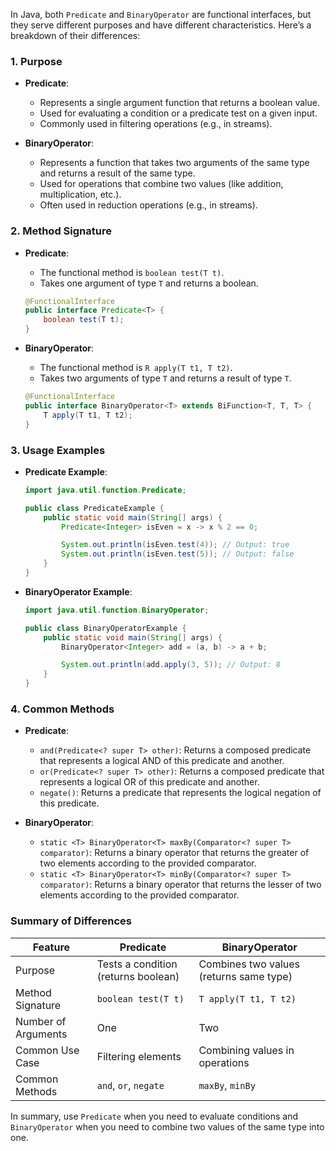 In Java, both `Predicate` and `BinaryOperator` are functional interfaces, but they serve different purposes and have different characteristics. Here’s a breakdown of their differences:

### 1. **Purpose**

- **Predicate**:
  - Represents a single argument function that returns a boolean value.
  - Used for evaluating a condition or a predicate test on a given input.
  - Commonly used in filtering operations (e.g., in streams).

- **BinaryOperator**:
  - Represents a function that takes two arguments of the same type and returns a result of the same type.
  - Used for operations that combine two values (like addition, multiplication, etc.).
  - Often used in reduction operations (e.g., in streams).

### 2. **Method Signature**

- **Predicate**:
  - The functional method is `boolean test(T t)`.
  - Takes one argument of type `T` and returns a boolean.

  ```java
  @FunctionalInterface
  public interface Predicate<T> {
      boolean test(T t);
  }
  ```

- **BinaryOperator**:
  - The functional method is `R apply(T t1, T t2)`.
  - Takes two arguments of type `T` and returns a result of type `T`.

  ```java
  @FunctionalInterface
  public interface BinaryOperator<T> extends BiFunction<T, T, T> {
      T apply(T t1, T t2);
  }
  ```

### 3. **Usage Examples**

- **Predicate Example**:

  ```java
  import java.util.function.Predicate;

  public class PredicateExample {
      public static void main(String[] args) {
          Predicate<Integer> isEven = x -> x % 2 == 0;

          System.out.println(isEven.test(4)); // Output: true
          System.out.println(isEven.test(5)); // Output: false
      }
  }
  ```

- **BinaryOperator Example**:

  ```java
  import java.util.function.BinaryOperator;

  public class BinaryOperatorExample {
      public static void main(String[] args) {
          BinaryOperator<Integer> add = (a, b) -> a + b;

          System.out.println(add.apply(3, 5)); // Output: 8
      }
  }
  ```

### 4. **Common Methods**

- **Predicate**:
  - `and(Predicate<? super T> other)`: Returns a composed predicate that represents a logical AND of this predicate and another.
  - `or(Predicate<? super T> other)`: Returns a composed predicate that represents a logical OR of this predicate and another.
  - `negate()`: Returns a predicate that represents the logical negation of this predicate.

- **BinaryOperator**:
  - `static <T> BinaryOperator<T> maxBy(Comparator<? super T> comparator)`: Returns a binary operator that returns the greater of two elements according to the provided comparator.
  - `static <T> BinaryOperator<T> minBy(Comparator<? super T> comparator)`: Returns a binary operator that returns the lesser of two elements according to the provided comparator.

### Summary of Differences

| Feature                | Predicate                                 | BinaryOperator                           |
|------------------------|-------------------------------------------|-----------------------------------------|
| Purpose                | Tests a condition (returns boolean)      | Combines two values (returns same type)|
| Method Signature       | `boolean test(T t)`                      | `T apply(T t1, T t2)`                  |
| Number of Arguments     | One                                      | Two                                     |
| Common Use Case        | Filtering elements                        | Combining values in operations          |
| Common Methods         | `and`, `or`, `negate`                    | `maxBy`, `minBy`                       |

In summary, use `Predicate` when you need to evaluate conditions and `BinaryOperator` when you need to combine two values of the same type into one.
